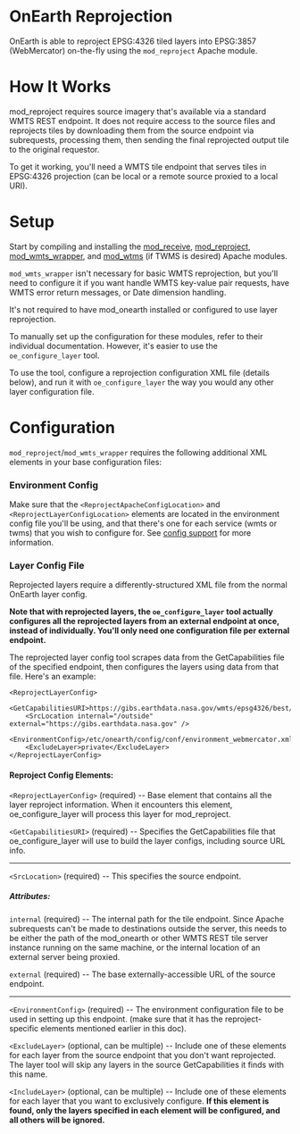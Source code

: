 # OnEarth Reprojection

OnEarth is able to reproject EPSG:4326 tiled layers into EPSG:3857 (WebMercator) on-the-fly using the `mod_reproject` Apache module.


# How It Works
mod_reproject requires source imagery that's available via a standard WMTS REST endpoint. It does not require access to the source files and reprojects tiles by downloading them from the source endpoint via subrequests, processing them, then sending the final reprojected output tile to the original requestor.

To get it working, you'll need a WMTS tile endpoint that serves tiles in EPSG:4326 projection (can be local or a remote source proxied to a local URI).

# Setup

Start by compiling and installing the [mod_receive](../src/modules/mod_receive), [mod_reproject](../src/modules/mod_reproject), [mod_wmts_wrapper](../src/modules/mod_wmts_wrapper), and [mod_wtms](../src/modules/mod_twms) (if TWMS is desired) Apache modules.

`mod_wmts_wrapper` isn't necessary for basic WMTS reprojection, but you'll need to configure it if you want handle WMTS key-value pair requests, have WMTS error return messages, or Date dimension handling.

It's not required to have mod_onearth installed or configured to use layer reprojection.

To manually set up the configuration for these modules, refer to their individual documentation. However, it's easier to use the `oe_configure_layer` tool.

To use the tool, configure a reprojection configuration XML file (details below), and run it with `oe_configure_layer` the way you would any other layer configuration file.

# Configuration

`mod_reproject`/`mod_wmts_wrapper` requires the following additional XML elements in your base configuration files:


### Environment Config
Make sure that the `<ReprojectApacheConfigLocation>` and `<ReprojectLayerConfigLocation>` elements are located in the environment config file you'll be using, and that there's one for each service (wmts or twms) that you wish to configure for. See [config support](config_support.md) for more information.

### Layer Config File
Reprojected layers require a differently-structured XML file from the normal OnEarth layer config. 

**Note that with reprojected layers, the `oe_configure_layer` tool actually configures all the reprojected layers from an external endpoint at once, instead of individually. You'll only need one configuration file per external endpoint.**

The reprojected layer config tool scrapes data from the GetCapabilities file of the specified endpoint, then configures the layers using data from that file. Here's an example:

```
<ReprojectLayerConfig>
    <GetCapabilitiesURI>https://gibs.earthdata.nasa.gov/wmts/epsg4326/best/1.0.0/WMTSCapabilities.xml</GetCapabilitiesURI>
    <SrcLocation internal="/outside" external="https://gibs.earthdata.nasa.gov" />
    <EnvironmentConfig>/etc/onearth/config/conf/environment_webmercator.xml</EnvironmentConfig>
    <ExcludeLayer>private</ExcludeLayer>
</ReprojectLayerConfig>
```

#### Reproject Config Elements:

`<ReprojectLayerConfig>` (required) -- Base element that contains all the layer reproject information. When it encounters this element, oe_configure_layer will process this layer for mod_reproject.

`<GetCapabilitiesURI>` (required) -- Specifies the GetCapabilities file that oe_configure_layer will use to build the layer configs, including source URL info.

-----

`<SrcLocation>` (required) -- This specifies the source endpoint.

##### Attributes:

`internal` (required) -- The internal path for the tile endpoint. Since Apache subrequests can't be made to destinations outside the server, this needs to be either the path of the mod_onearth or other WMTS REST tile server instance running on the same machine, or the internal location of an external server being proxied.

`external` (required) -- The base externally-accessible URL of the source endpoint.

-------

`<EnvironmentConfig>` (required) -- The environment configuration file to be used in setting up this endpoint. (make sure that it has the reproject-specific elements mentioned earlier in this doc).

`<ExcludeLayer>` (optional, can be multiple) -- Include one of these elements for each layer from the source endpoint that you don't want reprojected. The layer tool will skip any layers in the source GetCapabilities it finds with this name.

`<IncludeLayer>` (optional, can be multiple) -- Include one of these elements for each layer that you want to exclusively configure. **If this element is found, only the layers specified in each element will be configured, and all others will be ignored.**

